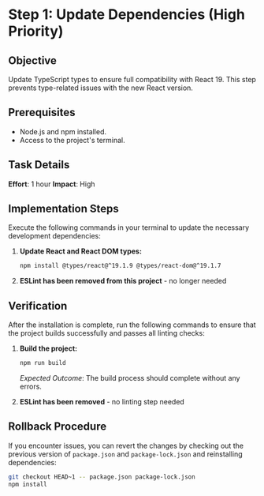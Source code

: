 # Step 1: Update Dependencies (High Priority)

## Objective
Update TypeScript types to ensure full compatibility with React 19. This step prevents type-related issues with the new React version.

## Prerequisites
- Node.js and npm installed.
- Access to the project's terminal.

## Task Details
**Effort**: 1 hour
**Impact**: High

## Implementation Steps

Execute the following commands in your terminal to update the necessary development dependencies:

1.  **Update React and React DOM types:**
    ```bash
    npm install @types/react@^19.1.9 @types/react-dom@^19.1.7
    ```

2.  **ESLint has been removed from this project** - no longer needed

## Verification
After the installation is complete, run the following commands to ensure that the project builds successfully and passes all linting checks:

1.  **Build the project:**
    ```bash
    npm run build
    ```
    *Expected Outcome*: The build process should complete without any errors.

2.  **ESLint has been removed** - no linting step needed

## Rollback Procedure
If you encounter issues, you can revert the changes by checking out the previous version of `package.json` and `package-lock.json` and reinstalling dependencies:
```bash
git checkout HEAD~1 -- package.json package-lock.json
npm install
